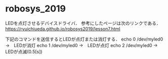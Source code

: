 # robosys_2019
LEDを点灯させるデバイスドライバ．
参考にしたページは次のリンクである．https://ryuichiueda.github.io/robosys2019/lesson7.html

下記のコマンドを送信するとLEDが点灯または消灯する．
echo 0 /dev/myled0 →　LEDが消灯
echo 1 /dev/myled0 →　LEDが点灯
echo 2 /dev/myled0 →　LEDが点滅(0.5[s])
